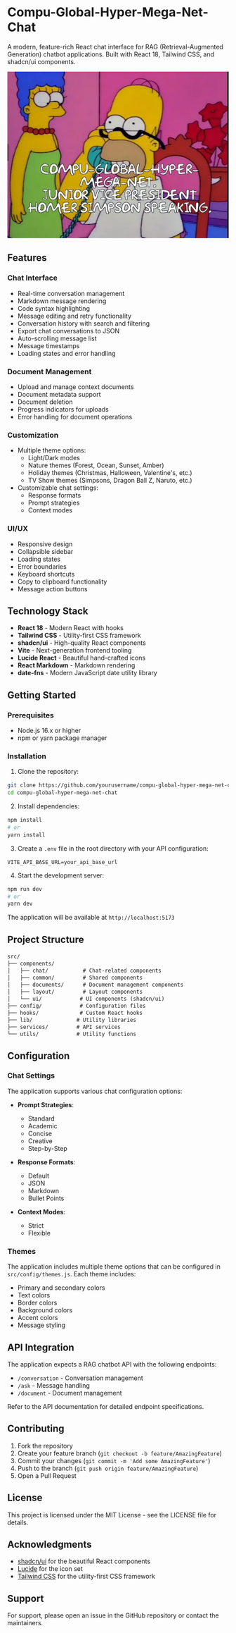# Compu-Global-Hyper-Mega-Net-Chat

A modern, feature-rich React chat interface for RAG (Retrieval-Augmented Generation) chatbot applications. Built with React 18, Tailwind CSS, and shadcn/ui components.

![Project Banner](src/assets/compugloba.webp)

## Features

### Chat Interface
- Real-time conversation management
- Markdown message rendering
- Code syntax highlighting
- Message editing and retry functionality
- Conversation history with search and filtering
- Export chat conversations to JSON
- Auto-scrolling message list
- Message timestamps
- Loading states and error handling

### Document Management
- Upload and manage context documents
- Document metadata support
- Document deletion
- Progress indicators for uploads
- Error handling for document operations

### Customization
- Multiple theme options:
  - Light/Dark modes
  - Nature themes (Forest, Ocean, Sunset, Amber)
  - Holiday themes (Christmas, Halloween, Valentine's, etc.)
  - TV Show themes (Simpsons, Dragon Ball Z, Naruto, etc.)
- Customizable chat settings:
  - Response formats
  - Prompt strategies
  - Context modes

### UI/UX
- Responsive design
- Collapsible sidebar
- Loading states
- Error boundaries
- Keyboard shortcuts
- Copy to clipboard functionality
- Message action buttons

## Technology Stack

- **React 18** - Modern React with hooks
- **Tailwind CSS** - Utility-first CSS framework
- **shadcn/ui** - High-quality React components
- **Vite** - Next-generation frontend tooling
- **Lucide React** - Beautiful hand-crafted icons
- **React Markdown** - Markdown rendering
- **date-fns** - Modern JavaScript date utility library

## Getting Started

### Prerequisites

- Node.js 16.x or higher
- npm or yarn package manager

### Installation

1. Clone the repository:
```bash
git clone https://github.com/yourusername/compu-global-hyper-mega-net-chat.git
cd compu-global-hyper-mega-net-chat
```

2. Install dependencies:
```bash
npm install
# or
yarn install
```

3. Create a `.env` file in the root directory with your API configuration:
```env
VITE_API_BASE_URL=your_api_base_url
```

4. Start the development server:
```bash
npm run dev
# or
yarn dev
```

The application will be available at `http://localhost:5173`

## Project Structure

```
src/
├── components/
│   ├── chat/           # Chat-related components
│   ├── common/         # Shared components
│   ├── documents/      # Document management components
│   ├── layout/         # Layout components
│   └── ui/            # UI components (shadcn/ui)
├── config/            # Configuration files
├── hooks/             # Custom React hooks
├── lib/              # Utility libraries
├── services/         # API services
└── utils/            # Utility functions
```

## Configuration

### Chat Settings

The application supports various chat configuration options:

- **Prompt Strategies**:
  - Standard
  - Academic
  - Concise
  - Creative
  - Step-by-Step

- **Response Formats**:
  - Default
  - JSON
  - Markdown
  - Bullet Points

- **Context Modes**:
  - Strict
  - Flexible

### Themes

The application includes multiple theme options that can be configured in `src/config/themes.js`. Each theme includes:

- Primary and secondary colors
- Text colors
- Border colors
- Background colors
- Accent colors
- Message styling

## API Integration

The application expects a RAG chatbot API with the following endpoints:

- `/conversation` - Conversation management
- `/ask` - Message handling
- `/document` - Document management

Refer to the API documentation for detailed endpoint specifications.

## Contributing

1. Fork the repository
2. Create your feature branch (`git checkout -b feature/AmazingFeature`)
3. Commit your changes (`git commit -m 'Add some AmazingFeature'`)
4. Push to the branch (`git push origin feature/AmazingFeature`)
5. Open a Pull Request

## License

This project is licensed under the MIT License - see the LICENSE file for details.

## Acknowledgments

- [shadcn/ui](https://ui.shadcn.com/) for the beautiful React components
- [Lucide](https://lucide.dev/) for the icon set
- [Tailwind CSS](https://tailwindcss.com/) for the utility-first CSS framework

## Support

For support, please open an issue in the GitHub repository or contact the maintainers.
